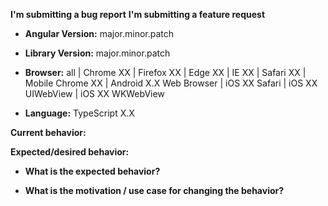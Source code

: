 <!--
BUGS: Please USE this template and fill necessary info
Include it in your issue, do not delete it please.

The HTML comments below are for your reference, and are not displayed
when your issue is submitted, feel free to leave them.

CHOOSE the relevant headings, DELETE the other(s).
-->
**I'm submitting a bug report**
**I'm submitting a feature request**

* **Angular Version:**
major.minor.patch

* **Library Version:**
major.minor.patch

* **Browser:**
all | Chrome XX | Firefox XX | Edge XX | IE XX | Safari XX | Mobile Chrome XX | Android X.X Web Browser | iOS XX Safari | iOS XX UIWebView | iOS XX WKWebView

* **Language:**
TypeScript X.X


**Current behavior:**


**Expected/desired behavior:**


* **What is the expected behavior?**


* **What is the motivation / use case for changing the behavior?**
